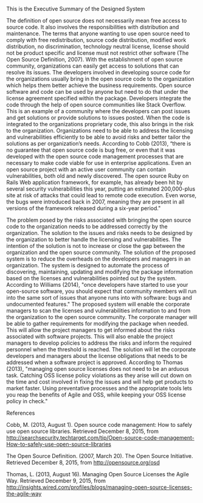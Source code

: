 This is the Executive Summary of the Designed System

  The definition of open source does not necessarily mean free access to source code. It also involves the responsibilities with distribution and maintenance. The terms that anyone wanting to use open source need to comply with free redistribution, source code distribution, modified work distribution, no discrimination, technology neutral license, license should not be product specific and license must not restrict other software (The Open Source Definition, 2007). With the establishment of open source community, organizations can easily get access to solutions that can resolve its issues. The developers involved in developing source code for the organizations usually bring in the open source code to the organization which helps them better achieve the business requirements. Open source software and code can be used by anyone but need to do that under the license agreement specified within the package. Developers integrate the code through the help of open source communities like Stack Overflow. This is an example of a community where the developers can post issues and get solutions or provide solutions to issues posted. When the code is integrated to the organizations proprietary code, this also brings in the risk to the organization. Organizations need to be able to address the licensing and vulnerabilities efficiently to be able to avoid risks and better tailor the solutions as per organization’s needs. According to Cobb (2013), “there is no guarantee that open source code is bug free, or even that it was developed with the open source code management processes that are necessary to make code viable for use in enterprise applications. Even an open source project with an active user community can contain vulnerabilities, both old and newly discovered. The open source Ruby on Rails Web application framework, for example, has already been hit by several security vulnerabilities this year, putting an estimated 200,000-plus site at risk of attacks that could lead to remote code execution. Even worse, the bugs were introduced back in 2007, meaning they are present in all versions of the framework released during a six-year period."
  
The problem posed by the risks associated with bringing the open source code to the organization needs to be addressed correctly by the organization. The solution to the issues and risks needs to be designed by the organization to better handle the licensing and vulnerabilities. The intention of the solution is not to increase or close the gap between the organization and the open source community. The solution of the proposed system is to reduce the overheads on the developers and managers in an organization. The system is designed to automate the process of discovering, maintaining, updating and modifying the package information based on the licenses and vulnerabilities pointed out by the system. According to Williams (2014), "once developers have started to use your open-source software, you should expect that community members will run into the same sort of issues that anyone runs into with software: bugs and undocumented features." The proposed system will enable the corporate managers to scan the licenses and vulnerabilities information to and from the organization to the open source community. The corporate manager will be able to gather requirements for modifying the package when needed. This will allow the project managers to get informed about the risks associated with software projects. This will also enable the project managers to develop policies to address the risks and inform the required personnel when the threshold is reached. The solution will let the corporate developers and managers about the license obligations that needs to be addressed when a software project is approved. According to Thomas (2013), "managing open source licenses does not need to be an arduous task. Catching OSS license policy violations as they arise will cut down on the time and cost involved in fixing the issues and will help get products to market faster. Using preventative processes and the appropriate tools lets you reap the benefits of Agile and OSS, while keeping your OSS license policy in check."
  
  
  References
  
Cobb, M. (2013, August 1). Open source code management: How to safely use open source libraries. Retrieved December 8, 2015, from http://searchsecurity.techtarget.com/tip/Open-source-code-management-How-to-safely-use-open-source-libraries

The Open Source Definition. (2007, March 20). The Open Source Initiative. Retrieved December 8, 2015, from http://opensource.org/osd

Thomas, L. (2013, August 16). Managing Open Source Licenses the Agile Way. Retrieved December 9, 2015, from http://insights.wired.com/profiles/blogs/managing-open-source-licenses-the-agile-way



